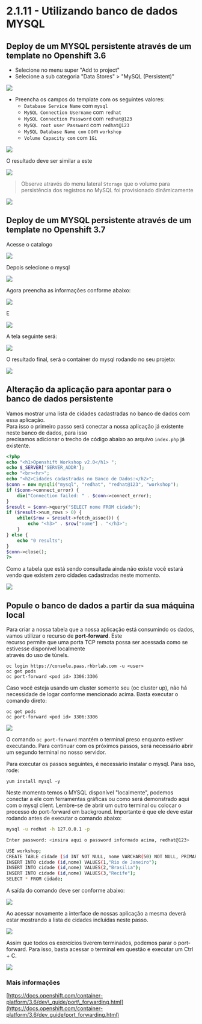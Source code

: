 # 2.1.11 - Utilizando banco de dados MYSQL

## Deploy de um MYSQL persistente através de um template no Openshift 3.6

* Selecione no menu super "Add to project"
* Selecione a sub categoria "Data Stores" &gt; "MySQL \(Persistent\)"

![](../../.gitbook/assets/selection_165%20%281%29.png)

* Preencha os campos do template com os seguintes valores:
  * `Database Service Name` com     `mysql`
  * `MySQL Connection Username` com `redhat`
  * `MySQL Connection Password` com `redhat@123`
  * `MySQL root user Password` com  `redhat@123`
  * `MySQL Database Name com` com   `workshop`
  * `Volume Capacity com` com       `1Gi`

![](../../.gitbook/assets/selection_166.png)

O resultado deve ser similar a este

![](https://storage.googleapis.com/workshop-openshift/mysql-persistent.png)

> Observe através do menu lateral `Storage` que o volume para persistência dos registros no MySQL foi provisionado dinâmicamente

![](https://storage.googleapis.com/workshop-openshift/mysql-storage.png)

## Deploy de um MYSQL persistente através de um template no Openshift 3.7

Acesse o catalogo

![](../../.gitbook/assets/selection_270%20%281%29.png)

Depois selecione o mysql

![](../../.gitbook/assets/selection_271.png)

Agora preencha as informações conforme abaixo:

![](../../.gitbook/assets/selection_272.png)

E

![](../../.gitbook/assets/selection_274%20%281%29.png)

A tela seguinte será:

![](../../.gitbook/assets/selection_275.png)

O resultado final, será o container do mysql rodando no seu projeto:

![](../../.gitbook/assets/selection_276.png)

## Alteração da aplicação para apontar para o banco de dados persistente

Vamos mostrar uma lista de cidades cadastradas no banco de dados com essa aplicação.  
Para isso o primeiro passo será conectar a nossa aplicação já existente neste banco de dados, para isso  
precisamos adicionar o trecho de código abaixo ao arquivo `index.php` já existente.

```php
<?php
echo "<h1>Openshift Workshop v2.0</h1> ";
echo $_SERVER['SERVER_ADDR'];
echo "<br><hr>";
echo "<h2>Cidades cadastradas no Banco de Dados:</h2>";
$conn = new mysqli("mysql", "redhat", "redhat@123", "workshop");
if ($conn->connect_error) {
    die("Connection failed: " . $conn->connect_error);
}
$result = $conn->query("SELECT nome FROM cidade");
if ($result->num_rows > 0) {
    while($row = $result->fetch_assoc()) {
        echo "<h3>" . $row["nome"] . "</h3>";
    }
} else {
    echo "0 results";
}
$conn->close();
?>
```

Como a tabela que está sendo consultada ainda não existe você estará vendo que existem zero cidades cadastradas neste momento.

![](../../.gitbook/assets/selection_277.png)

## Popule o banco de dados a partir da sua máquina local

Para criar a nossa tabela que a nossa aplicação está consumindo os dados, vamos utilizar o recurso de **port-forward**. Este  
recurso permite que uma porta TCP remota possa ser acessada como se estivesse disponível localmente  
através do uso de túnels.

```text
oc login https://console.paas.rhbrlab.com -u <user>
oc get pods 
oc port-forward <pod id> 3306:3306
```

Caso você esteja usando um cluster somente seu \(oc cluster up\), não há necessidade de logar conforme mencionado acima. Basta executar o comando direto:

```text
oc get pods 
oc port-forward <pod id> 3306:3306
```

![](../../.gitbook/assets/selection_279.png)

O comando `oc port-forward` mantém o terminal preso enquanto estiver executando. Para continuar com os próximos passos, será necessário abrir um segundo terminal no nosso servidor.

Para executar os passos seguintes, é necessário instalar o mysql. Para isso, rode:

```text
yum install mysql -y
```

Neste momento temos o MYSQL disponível "localmente", podemos conectar a ele com ferramentas gráficas ou como será demonstrado aqui com o mysql client. Lembre-se de abrir um outro terminal ou colocar o processo do port-forward em background. Importante é que ele deve estar rodando antes de executar o comando abaixo:

```bash
mysql -u redhat -h 127.0.0.1 -p

Enter password: <insira aqui o password informado acima, redhat@123>

USE workshop;
CREATE TABLE cidade (id INT NOT NULL, nome VARCHAR(50) NOT NULL, PRIMARY KEY (id));
INSERT INTO cidade (id,nome) VALUES(1,"Rio de Janeiro");
INSERT INTO cidade (id,nome) VALUES(2,"Brasilia");
INSERT INTO cidade (id,nome) VALUES(3,"Recife");
SELECT * FROM cidade;
```

A saída do comando deve ser conforme abaixo:

![](../../.gitbook/assets/selection_280.png)

Ao acessar novamente a interface de nossas aplicação a mesma deverá estar mostrando a lista de cidades incluídas neste passo.

![](../../.gitbook/assets/selection_281%20%281%29.png)

Assim que todos os exercícios tiverem terminados, podemos parar o port-forward. Para isso, basta acessar o terminal em questão e executar um Ctrl + C.

![](../../.gitbook/assets/selection_164.png)

### Mais informações

[https://docs.openshift.com/container-platform/3.6/dev\_guide/port\_forwarding.html](https://docs.openshift.com/container-platform/3.6/dev_guide/port_forwarding.html)

